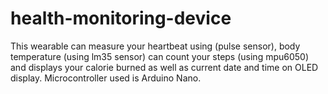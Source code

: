 # health-monitoring-device
This wearable can measure your heartbeat using (pulse sensor), body temperature (using lm35 sensor) can count your steps (using mpu6050) and displays your calorie burned as well as current date and time on OLED display. Microcontroller used is Arduino Nano.
